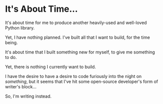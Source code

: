 # It's About Time...

It's about time for me to produce another heavily-used and well-loved Python library.

Yet, I have nothing planned. I've built all that I want to build, for the time being.

It's about time that I built something new for myself, to give me something to do.

Yet, there is nothing I currently want to build.

I have the desire to have a desire to code furiously into the night on *something*,
but it seems that I've hit some open-source developer's form of writer's block...

So, I'm writing instead.
